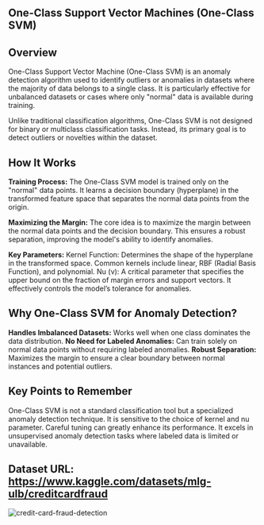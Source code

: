 ## **One-Class Support Vector Machines (One-Class SVM)**
## Overview
One-Class Support Vector Machine (One-Class SVM) is an anomaly detection algorithm used to identify outliers or anomalies in datasets where the majority of data belongs to a single class. It is particularly effective for unbalanced datasets or cases where only "normal" data is available during training.

Unlike traditional classification algorithms, One-Class SVM is not designed for binary or multiclass classification tasks. Instead, its primary goal is to detect outliers or novelties within the dataset.

## How It Works
**Training Process:**
The One-Class SVM model is trained only on the "normal" data points.
It learns a decision boundary (hyperplane) in the transformed feature space that separates the normal data points from the origin.

**Maximizing the Margin:**
The core idea is to maximize the margin between the normal data points and the decision boundary.
This ensures a robust separation, improving the model's ability to identify anomalies.

**Key Parameters:**
Kernel Function: Determines the shape of the hyperplane in the transformed space. Common kernels include linear, RBF (Radial Basis Function), and polynomial.
Nu (ν): A critical parameter that specifies the upper bound on the fraction of margin errors and support vectors. It effectively controls the model’s tolerance for anomalies.

## Why One-Class SVM for Anomaly Detection?
**Handles Imbalanced Datasets:** Works well when one class dominates the data distribution.
**No Need for Labeled Anomalies:** Can train solely on normal data points without requiring labeled anomalies.
**Robust Separation:** Maximizes the margin to ensure a clear boundary between normal instances and potential outliers.
## Key Points to Remember
One-Class SVM is not a standard classification tool but a specialized anomaly detection technique.
It is sensitive to the choice of kernel and nu parameter. Careful tuning can greatly enhance its performance.
It excels in unsupervised anomaly detection tasks where labeled data is limited or unavailable.

## Dataset URL: https://www.kaggle.com/datasets/mlg-ulb/creditcardfraud

![credit-card-fraud-detection](https://github.com/user-attachments/assets/0cacc82c-3583-49fd-8946-875f3d0e0f99)
